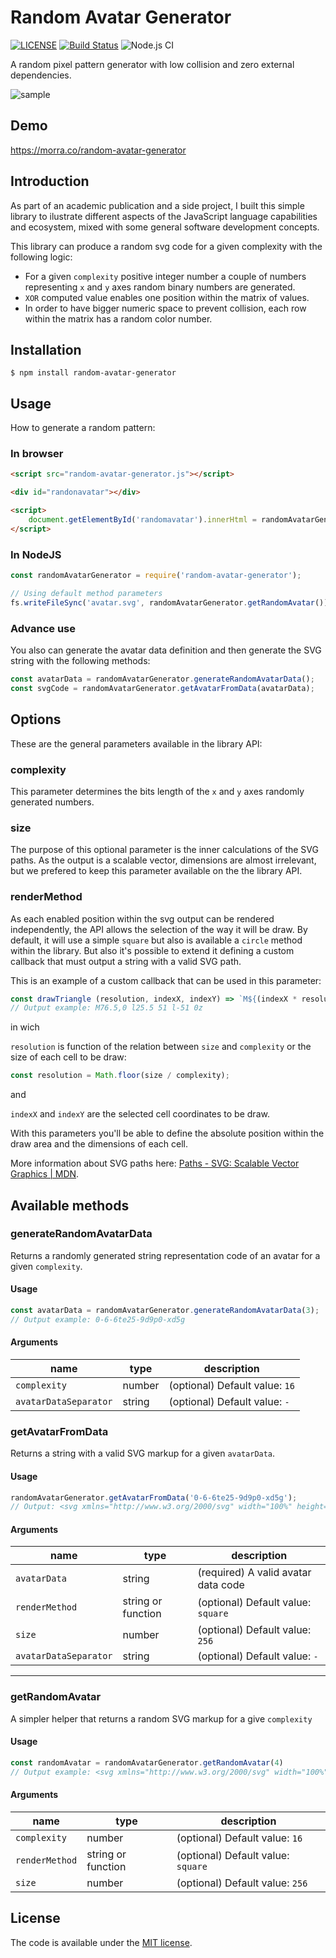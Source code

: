 # Random Avatar Generator

[![LICENSE](https://img.shields.io/badge/license-MIT-lightgrey.svg)](https://github.com/manuelhe/random-avatar-generator/blob/master/LICENSE.txt)
[![Build Status](https://travis-ci.org/manuelhe/random-avatar-generator.svg?branch=master)](https://travis-ci.org/manuelhe/random-avatar-generator)
![Node.js CI](https://github.com/manuelhe/random-avatar-generator/workflows/Node.js%20CI/badge.svg?branch=master)

A random pixel pattern generator with low collision and zero external dependencies.

![sample](https://raw.githubusercontent.com/manuelhe/random-avatar-generator/master/example/example1.svg)

## Demo

https://morra.co/random-avatar-generator

## Introduction

As part of an academic publication and a side project, I built this simple library to ilustrate different aspects of the JavaScript language capabilities and ecosystem, mixed with some general software development concepts.

This library can produce a random svg code for a given complexity with the following logic:

* For a given `complexity` positive integer number a couple of numbers representing `x` and `y` axes random binary numbers are generated.
* `XOR` computed value enables one position within the matrix of values.
* In order to have bigger numeric space to prevent collision, each row  within the matrix has a random color number.

## Installation

```
$ npm install random-avatar-generator
```

## Usage

How to generate a random pattern:

### In browser

```html
<script src="random-avatar-generator.js"></script>

<div id="randonavatar"></div>

<script>
    document.getElementById('randomavatar').innerHtml = randomAvatarGenerator.getRandomAvatar(8, 420);
</script>
```

### In NodeJS

```js
const randomAvatarGenerator = require('random-avatar-generator');

// Using default method parameters
fs.writeFileSync('avatar.svg', randomAvatarGenerator.getRandomAvatar());
```

### Advance use

You also can generate the avatar data definition and then generate the SVG string with the following methods:

```js
const avatarData = randomAvatarGenerator.generateRandomAvatarData();
const svgCode = randomAvatarGenerator.getAvatarFromData(avatarData);
```

## Options

These are the general parameters available in the library API:

### complexity

This parameter determines the bits length of the `x` and `y` axes randomly generated numbers.

### size

The purpose of this optional parameter is the inner calculations of the SVG paths. As the output is a scalable vector, dimensions are almost irrelevant, but we prefered to keep this parameter available on the the library API.

### renderMethod

As each enabled position within the svg output can be rendered independently, the API allows the selection of the way it will be draw. By default, it will use a simple `square` but also is available a `circle` method within the library. But also it's possible to extend it defining a custom callback that must output a string with a valid SVG path.

This is an example of a custom callback that can be used in this parameter:

```js
const drawTriangle (resolution, indexX, indexY) => `M${(indexX * resolution) + (resolution / 2)},${indexY * resolution} l${resolution / 2} ${resolution} l-${resolution} 0z`;
// Output example: M76.5,0 l25.5 51 l-51 0z
```

in wich

`resolution` is function of the relation between `size` and `complexity` or the size of each cell to be draw:

```js
const resolution = Math.floor(size / complexity);
```

and

`indexX` and `indexY` are the selected cell coordinates to be draw.

With this parameters you'll be able to define the absolute position within the draw area and the dimensions of each cell.

More information about SVG paths here: [Paths - SVG: Scalable Vector Graphics | MDN](https://developer.mozilla.org/en-US/docs/Web/SVG/Tutorial/Paths).

## Available methods

### generateRandomAvatarData

Returns a randomly generated string representation code of an avatar for a given `complexity`.

#### Usage

```js
const avatarData = randomAvatarGenerator.generateRandomAvatarData(3);
// Output example: 0-6-6te25-9d9p0-xd5g
```

#### Arguments

| name | type | description |
|------|------|-------------|
|`complexity`         |number|(optional) Default value: `16`|
|`avatarDataSeparator`|string|(optional) Default value: `-`|

### getAvatarFromData

Returns a string with a valid SVG markup for a given `avatarData`.

#### Usage

```js
randomAvatarGenerator.getAvatarFromData('0-6-6te25-9d9p0-xd5g');
// Output: <svg xmlns="http://www.w3.org/2000/svg" width="100%" height="100%" viewBox="0 0 256 256"><path fill="#aeb26d" d="M0,0 h85 v85 h-85Z M85,0 h85 v85 h-85Z M170,0 h85 v85 h-85Z"/><path fill="#f01b54" d="M0,85 h85 v85 h-85Z M85,85 h85 v85 h-85Z M170,85 h85 v85 h-85Z"/><path fill="#17c0d4" d=""/></svg>
```

#### Arguments

| name | type | description |
|------|------|-------------|
|`avatarData`         |string|(required) A valid avatar data code|
|`renderMethod`       |string or function|(optional) Default value: `square`|
|`size`               |number|(optional) Default value: `256`|
|`avatarDataSeparator`|string|(optional) Default value: `-`|
---

### getRandomAvatar

A simpler helper that returns a random SVG markup for a give `complexity`

#### Usage

```js
const randomAvatar = randomAvatarGenerator.getRandomAvatar(4)
// Output example: <svg xmlns="http://www.w3.org/2000/svg" width="100%" height="100%" viewBox="0 0 256 256"><path fill="#fbdfae" d="M0,0 h64 v64 h-64Z M128,0 h64 v64 h-64Z"/><path fill="#1ad956" d="M0,64 h64 v64 h-64Z M128,64 h64 v64 h-64Z"/><path fill="#f26f0b" d="M64,128 h64 v64 h-64Z M192,128 h64 v64 h-64Z"/><path fill="#38b27d" d="M0,192 h64 v64 h-64Z M128,192 h64 v64 h-64Z"/></svg>
```

#### Arguments

| name | type | description |
|------|------|-------------|
|`complexity`         |number|(optional) Default value: `16`|
|`renderMethod`       |string or function|(optional) Default value: `square`|
|`size`               |number|(optional) Default value: `256`|


## License

The code is available under the [MIT license](LICENSE.txt).